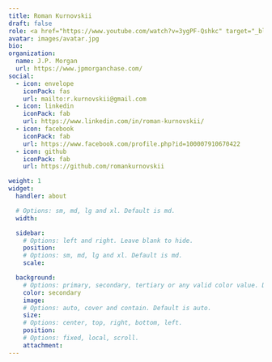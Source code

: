 ```yaml
---
title: Roman Kurnovskii
draft: false
role: <a href="https://www.youtube.com/watch?v=3ygPF-Qshkc" target="_blank">Athena Core Developer</a>
avatar: images/avatar.jpg
bio: 
organization:
  name: J.P. Morgan
  url: https://www.jpmorganchase.com/
social:
  - icon: envelope
    iconPack: fas
    url: mailto:r.kurnovskii@gmail.com
  - icon: linkedin
    iconPack: fab
    url: https://www.linkedin.com/in/roman-kurnovskii/
  - icon: facebook
    iconPack: fab
    url: https://www.facebook.com/profile.php?id=100007910670422
  - icon: github
    iconPack: fab
    url: https://github.com/romankurnovskii

weight: 1
widget:
  handler: about

  # Options: sm, md, lg and xl. Default is md.
  width:

  sidebar:
    # Options: left and right. Leave blank to hide.
    position:
    # Options: sm, md, lg and xl. Default is md.
    scale:

  background:
    # Options: primary, secondary, tertiary or any valid color value. Default is primary.
    color: secondary
    image:
    # Options: auto, cover and contain. Default is auto.
    size:
    # Options: center, top, right, bottom, left.
    position:
    # Options: fixed, local, scroll.
    attachment:
---
```

